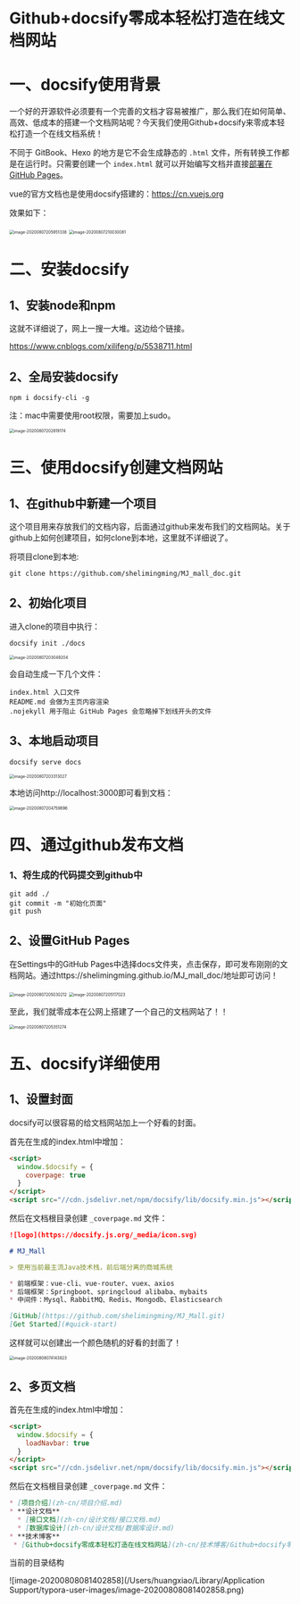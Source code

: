 # Github+docsify零成本轻松打造在线文档网站

# 一、docsify使用背景

一个好的开源软件必须要有一个完善的文档才容易被推广，那么我们在如何简单、高效、低成本的搭建一个文档网站呢？今天我们使用Github+docsify来零成本轻松打造一个在线文档系统！

不同于 GitBook、Hexo 的地方是它不会生成静态的 `.html` 文件，所有转换工作都是在运行时。只需要创建一个 `index.html` 就可以开始编写文档并直接[部署在 GitHub Pages](https://docsify.js.org/#/zh-cn/deploy)。

vue的官方文档也是使用docsify搭建的：https://cn.vuejs.org

效果如下：

<img src="./Github+docsify零成本轻松打造在线文档/image-20200807205951338.png" alt="image-20200807205951338" style="zoom:50%;" />

<img src="./Github+docsify零成本轻松打造在线文档/image-20200807210030081.png" alt="image-20200807210030081" style="zoom:50%;" />

# 二、安装docsify

## 1、安装node和npm

这就不详细说了，网上一搜一大堆。这边给个链接。

https://www.cnblogs.com/xilifeng/p/5538711.html

## 2、全局安装docsify

```shell
npm i docsify-cli -g
```

注：mac中需要使用root权限，需要加上sudo。

<img src="./Github+docsify零成本轻松打造在线文档/image-20200807202819174.png" alt="image-20200807202819174" style="zoom:50%;" />

# 三、使用docsify创建文档网站

## 1、在github中新建一个项目

这个项目用来存放我们的文档内容，后面通过github来发布我们的文档网站。关于github上如何创建项目，如何clone到本地，这里就不详细说了。

将项目clone到本地:

`git clone https://github.com/shelimingming/MJ_mall_doc.git`

## 2、初始化项目

进入clone的项目中执行：

```shell
docsify init ./docs
```

<img src="./Github+docsify零成本轻松打造在线文档/image-20200807203049204.png" alt="image-20200807203049204" style="zoom:50%;" />

会自动生成一下几个文件：

```
index.html 入口文件
README.md 会做为主页内容渲染
.nojekyll 用于阻止 GitHub Pages 会忽略掉下划线开头的文件
```

## 3、本地启动项目

```shell
docsify serve docs
```

<img src="./Github+docsify零成本轻松打造在线文档/image-20200807203313027.png" alt="image-20200807203313027" style="zoom:50%;" />

本地访问http://localhost:3000即可看到文档：

<img src="./Github+docsify零成本轻松打造在线文档/image-20200807204759896.png" alt="image-20200807204759896" style="zoom:50%;" />

# 四、通过github发布文档

### 1、将生成的代码提交到github中

```shell
git add ./
git commit -m "初始化页面"
git push
```

## 2、设置GitHub Pages

在Settings中的GitHub Pages中选择docs文件夹，点击保存，即可发布刚刚的文档网站。通过https://shelimingming.github.io/MJ_mall_doc/地址即可访问！

<img src="./Github+docsify零成本轻松打造在线文档/image-20200807205030212.png" alt="image-20200807205030212" style="zoom:50%;" />

<img src="./Github+docsify零成本轻松打造在线文档/image-20200807205117023.png" alt="image-20200807205117023" style="zoom:50%;" />

至此，我们就零成本在公网上搭建了一个自己的文档网站了！！

<img src="./Github+docsify零成本轻松打造在线文档/image-20200807205351274.png" alt="image-20200807205351274" style="zoom:50%;" />

# 五、docsify详细使用

## 1、设置封面

docsify可以很容易的给文档网站加上一个好看的封面。

首先在生成的index.html中增加：

```html
<script>
  window.$docsify = {
    coverpage: true
  }
</script>
<script src="//cdn.jsdelivr.net/npm/docsify/lib/docsify.min.js"></script>
```

然后在文档根目录创建 `_coverpage.md` 文件：

```markdown
![logo](https://docsify.js.org/_media/icon.svg)

# MJ_Mall

> 使用当前最主流Java技术栈，前后端分离的商城系统

* 前端框架：vue-cli、vue-router、vuex、axios
* 后端框架：Springboot、springcloud alibaba、mybaits
* 中间件：Mysql、RabbitMQ、Redis、Mongodb、Elasticsearch

[GitHub](https://github.com/shelimingming/MJ_Mall.git)
[Get Started](#quick-start)
```

这样就可以创建出一个颜色随机的好看的封面了！

<img src="./Github+docsify零成本轻松打造在线文档/image-20200808074143823.png" alt="image-20200808074143823" style="zoom:50%;" />

## 2、多页文档

首先在生成的index.html中增加：

```html
<script>
  window.$docsify = {
    loadNavbar: true
  }
</script>
<script src="//cdn.jsdelivr.net/npm/docsify/lib/docsify.min.js"></script>
```

然后在文档根目录创建 `_coverpage.md` 文件：

```markdown
* [项目介绍](zh-cn/项目介绍.md)
* **设计文档**
  * [接口文档](zh-cn/设计文档/接口文档.md)
  * [数据库设计](zh-cn/设计文档/数据库设计.md)
* **技术博客**
 * [Github+docsify零成本轻松打造在线文档网站](zh-cn/技术博客/Github+docsify零成本轻松打造在线文档.md)
```

当前的目录结构

![image-20200808081402858](/Users/huangxiao/Library/Application Support/typora-user-images/image-20200808081402858.png)